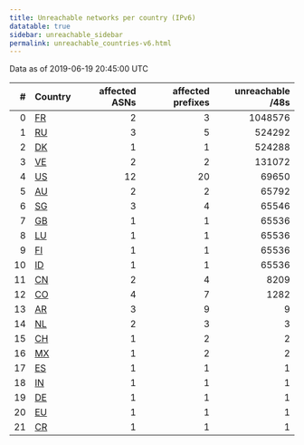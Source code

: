 ```yaml
---
title: Unreachable networks per country (IPv6)
datatable: true
sidebar: unreachable_sidebar
permalink: unreachable_countries-v6.html
---
```


Data as of 2019-06-19 20:45:00 UTC

<div class="datatable-begin"></div>

|   # | Country                      |   affected ASNs |   affected prefixes |   unreachable /48s |
|----:|:-----------------------------|----------------:|--------------------:|-------------------:|
|   0 | [FR](unreachable_fr-v6.html) |               2 |                   3 |            1048576 |
|   1 | [RU](unreachable_ru-v6.html) |               3 |                   5 |             524292 |
|   2 | [DK](unreachable_dk-v6.html) |               1 |                   1 |             524288 |
|   3 | [VE](unreachable_ve-v6.html) |               2 |                   2 |             131072 |
|   4 | [US](unreachable_us-v6.html) |              12 |                  20 |              69650 |
|   5 | [AU](unreachable_au-v6.html) |               2 |                   2 |              65792 |
|   6 | [SG](unreachable_sg-v6.html) |               3 |                   4 |              65546 |
|   7 | [GB](unreachable_gb-v6.html) |               1 |                   1 |              65536 |
|   8 | [LU](unreachable_lu-v6.html) |               1 |                   1 |              65536 |
|   9 | [FI](unreachable_fi-v6.html) |               1 |                   1 |              65536 |
|  10 | [ID](unreachable_id-v6.html) |               1 |                   1 |              65536 |
|  11 | [CN](unreachable_cn-v6.html) |               2 |                   4 |               8209 |
|  12 | [CO](unreachable_co-v6.html) |               4 |                   7 |               1282 |
|  13 | [AR](unreachable_ar-v6.html) |               3 |                   9 |                  9 |
|  14 | [NL](unreachable_nl-v6.html) |               2 |                   3 |                  3 |
|  15 | [CH](unreachable_ch-v6.html) |               1 |                   2 |                  2 |
|  16 | [MX](unreachable_mx-v6.html) |               1 |                   2 |                  2 |
|  17 | [ES](unreachable_es-v6.html) |               1 |                   1 |                  1 |
|  18 | [IN](unreachable_in-v6.html) |               1 |                   1 |                  1 |
|  19 | [DE](unreachable_de-v6.html) |               1 |                   1 |                  1 |
|  20 | [EU](unreachable_eu-v6.html) |               1 |                   1 |                  1 |
|  21 | [CR](unreachable_cr-v6.html) |               1 |                   1 |                  1 |

<div class="datatable-end"></div>
